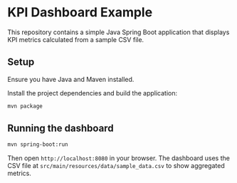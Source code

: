 # KPI Dashboard Example

This repository contains a simple Java Spring Boot application that displays KPI metrics calculated from a sample CSV file.

## Setup

Ensure you have Java and Maven installed.

Install the project dependencies and build the application:

```bash
mvn package
```

## Running the dashboard

```bash
mvn spring-boot:run
```

Then open `http://localhost:8080` in your browser. The dashboard uses the CSV file at `src/main/resources/data/sample_data.csv` to show aggregated metrics.
